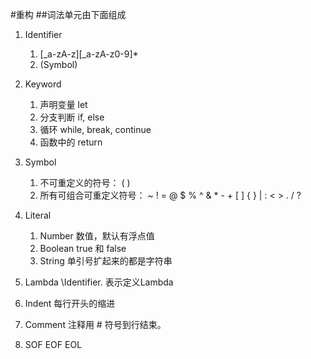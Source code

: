 #重构
##词法单元由下面组成

1. Identifier
    1. [\_a-zA-z][\_a-zA-z0-9]\*
    2. \(Symbol)

2. Keyword
    1. 声明变量 let
    2. 分支判断 if, else
    3. 循环 while, break, continue
    4. 函数中的 return

3. Symbol
    1. 不可重定义的符号：
        ( ) 
    2. 所有可组合可重定义符号：
        ~ ! = @ $ % ^ & * - + [ ] { } | : < > . / ?

4. Literal
    1. Number 数值，默认有浮点值
    2. Boolean true 和 false
    3. String 单引号扩起来的都是字符串

5. Lambda
    \\Identifier. 表示定义Lambda


6. Indent
    每行开头的缩进
    
7. Comment
    注释用 # 符号到行结束。

    
8. SOF EOF EOL
